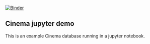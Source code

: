 [![Binder](https://mybinder.org/badge_logo.svg)](https://mybinder.org/v2/gh/cinemascience/cinema_binder/HEAD?filepath=cloverleaf3D%2Fpantheon.ipynb)
## Cinema jupyter demo

This is an example Cinema database running in a jupyter notebook.

